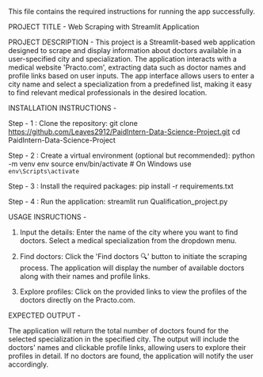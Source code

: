 This file contains the required instructions for running the app successfully.

PROJECT TITLE - Web Scraping with Streamlit Application

PROJECT DESCRIPTION - 
This project is a Streamlit-based web application designed to scrape and display information about doctors available in a user-specified city and specialization. 
The application interacts with a medical website 'Practo.com', extracting data such as doctor names and profile links based on user inputs. 
The app interface allows users to enter a city name and select a specialization from a predefined list, making it easy to find relevant medical professionals in the desired location.

INSTALLATION INSTRUCTIONS -

Step - 1 : Clone the repository:
           git clone https://github.com/Leaves2912/PaidIntern-Data-Science-Project.git
           cd PaidIntern-Data-Science-Project
          
Step - 2 : Create a virtual environment (optional but recommended):
           python -m venv env
           source env/bin/activate  # On Windows use `env\Scripts\activate`

Step - 3 : Install the required packages:
          pip install -r requirements.txt

Step - 4 : Run the application:
           streamlit run Qualification_project.py

USAGE INSRUCTIONS -

1. Input the details:
Enter the name of the city where you want to find doctors.
Select a medical specialization from the dropdown menu.

2. Find doctors:
Click the 'Find doctors 🔍' button to initiate the scraping process.
The application will display the number of available doctors along with their names and profile links.

3. Explore profiles:
Click on the provided links to view the profiles of the doctors directly on the Practo.com.

EXPECTED OUTPUT -

The application will return the total number of doctors found for the selected specialization in the specified city.
The output will include the doctors' names and clickable profile links, allowing users to explore their profiles in detail.
If no doctors are found, the application will notify the user accordingly.
